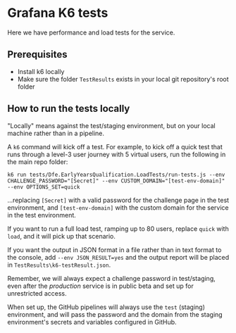 # Grafana K6 tests

Here we have performance and load tests for the service.

## Prerequisites

* Install k6 locally
* Make sure the folder `TestResults` exists in your local git repository's root folder

## How to run the tests locally

"Locally" means against the test/staging environment, but on your local machine rather than in a pipeline.

A `k6` command will kick off a test. For example, to kick off a quick test that runs through a level-3 user journey with 5 virtual users,
run the following in the main repo folder:

`k6 run tests/Dfe.EarlyYearsQualification.LoadTests/run-tests.js --env CHALLENGE_PASSWORD="[Secret]" --env CUSTOM_DOMAIN="[test-env-domain]" --env OPTIONS_SET=quick`

…replacing `[Secret]` with a valid password for the challenge page in the test environment, and
`[test-env-domain]` with the custom domain for the service in the test environment.

If you want to run a full load test, ramping up to 80 users, replace `quick` with `load`, and it will pick up that scenario.

If you want the output in JSON format in a file rather than in text format to the console, add `--env JSON_RESULT=yes`
and the output report will be placed in `TestResults\k6-testResult.json`.

Remember, we will always expect a challenge password in test/staging, even after the *production*
service is in public beta and set up for unrestricted access.

When set up, the GitHub pipelines will always use the `test` (staging) environment, and will pass the password and the
domain from the staging environment's secrets and variables configured in GitHub.
